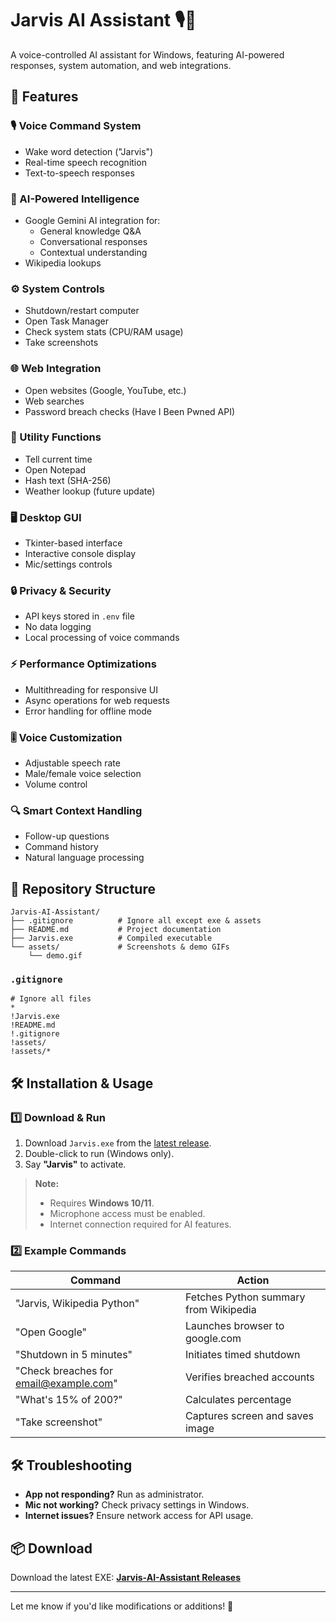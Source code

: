 # Jarvis AI Assistant 🎙️🤖

A voice-controlled AI assistant for Windows, featuring AI-powered responses, system automation, and web integrations.

## 🚀 Features

### 🎙️ Voice Command System
- Wake word detection ("Jarvis")
- Real-time speech recognition
- Text-to-speech responses

### 🧠 AI-Powered Intelligence
- Google Gemini AI integration for:
  - General knowledge Q&A
  - Conversational responses
  - Contextual understanding
- Wikipedia lookups

### ⚙️ System Controls
- Shutdown/restart computer
- Open Task Manager
- Check system stats (CPU/RAM usage)
- Take screenshots

### 🌐 Web Integration
- Open websites (Google, YouTube, etc.)
- Web searches
- Password breach checks (Have I Been Pwned API)

### 📅 Utility Functions
- Tell current time
- Open Notepad
- Hash text (SHA-256)
- Weather lookup (future update)

### 🖥️ Desktop GUI
- Tkinter-based interface
- Interactive console display
- Mic/settings controls

### 🔒 Privacy & Security
- API keys stored in `.env` file
- No data logging
- Local processing of voice commands

### ⚡ Performance Optimizations
- Multithreading for responsive UI
- Async operations for web requests
- Error handling for offline mode

### 🎚️ Voice Customization
- Adjustable speech rate
- Male/female voice selection
- Volume control

### 🔍 Smart Context Handling
- Follow-up questions
- Command history
- Natural language processing

## 📂 Repository Structure

```
Jarvis-AI-Assistant/
├── .gitignore          # Ignore all except exe & assets
├── README.md           # Project documentation
├── Jarvis.exe          # Compiled executable
└── assets/             # Screenshots & demo GIFs
    └── demo.gif
```

### `.gitignore`
```gitignore
# Ignore all files
*
!Jarvis.exe
!README.md
!.gitignore
!assets/
!assets/*
```

## 🛠️ Installation & Usage

### 1️⃣ Download & Run
1. Download `Jarvis.exe` from the [latest release](https://github.com/yourusername/Jarvis-AI-Assistant/releases).
2. Double-click to run (Windows only).
3. Say **"Jarvis"** to activate.

> **Note:**
> - Requires **Windows 10/11**.
> - Microphone access must be enabled.
> - Internet connection required for AI features.

### 2️⃣ Example Commands
| Command                                | Action                                |
|----------------------------------------|---------------------------------------|
| "Jarvis, Wikipedia Python"             | Fetches Python summary from Wikipedia |
| "Open Google"                          | Launches browser to google.com        |
| "Shutdown in 5 minutes"                | Initiates timed shutdown              |
| "Check breaches for email@example.com" | Verifies breached accounts            |
| "What's 15% of 200?"                   | Calculates percentage                 |
| "Take screenshot"                      | Captures screen and saves image       |


## 🛠️ Troubleshooting
- **App not responding?** Run as administrator.
- **Mic not working?** Check privacy settings in Windows.
- **Internet issues?** Ensure network access for API usage.

## 📦 Download
Download the latest EXE: **[Jarvis-AI-Assistant Releases](https://github.com/yourusername/Jarvis-AI-Assistant/releases)**

---

Let me know if you'd like modifications or additions! 🚀

